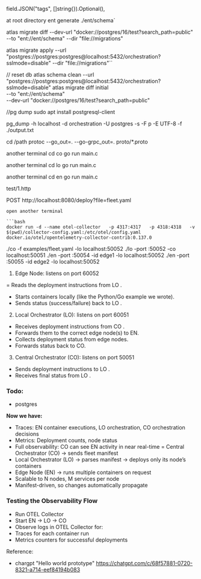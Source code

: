 field.JSON("tags", []string{}).Optional(),


at root directory
 ent generate ./ent/schema`
 
 atlas migrate diff   --dev-url "docker://postgres/16/test?search_path=public"   --to "ent://ent/schema"   --dir "file://migrations"
 
 atlas migrate apply --url "postgres://postgres:postgres@localhost:5432/orchestration?sslmode=disable" --dir "file://migrations"``

// reset db
atlas schema clean --url "postgres://postgres:postgres@localhost:5432/orchestration?sslmode=disable"
atlas migrate diff initial \
  --to "ent://ent/schema" \
  --dev-url "docker://postgres/16/test?search_path=public"


//pg dump
sudo apt install postgresql-client

pg_dump -h localhost -d orchestration -U postgres -s -F p -E UTF-8 -f ./output.txt


cd /path
protoc --go_out=. --go-grpc_out=. proto/*.proto

another terminal
cd co
go run main.c

another terminal
cd lo
go run main.c

another terminal
cd en
go run main.c

test/1.http

POST http://localhost:8080/deploy?file=fleet.yaml
```
open another terminal 

```bash
docker run -d --name otel-collector   -p 4317:4317   -p 4318:4318   -v $(pwd)/collector-config.yaml:/etc/otel/config.yaml   docker.io/otel/opentelemetry-collector-contrib:0.137.0
```

   ./co -f examples/fleet.yaml -lo localhost:50052
   ./lo -port :50052 -co localhost:50051
   ./en -port :50054 -id edge1 -lo localhost:50052
   ./en -port :50055 -id edge2 -lo localhost:50052

1. Edge Node: listens on port 60052

= Reads the deployment instructions from LO .
- Starts containers locally (like the Python/Go example we wrote).
- Sends status (success/failure) back to LO .

2. Local Orchestrator (LO): listens on port 60051

- Receives deployment instructions from CO .
- Forwards them to the correct edge node(s) to EN.
- Collects deployment status from edge nodes.
- Forwards status back to CO.

3. Central Orchestrator (CO): listens on port 50051

- Sends deployment instructions to LO .
- Receives final status from LO .

### Todo:
- postgres


**Now we have:**
- Traces: EN container executions, LO orchestration, CO orchestration decisions
- Metrics: Deployment counts, node status
- Full observability: CO can see EN activity in near real-time
= Central Orchestrator (CO) → sends fleet manifest
- Local Orchestrator (LO) → parses manifest → deploys only its node’s containers
- Edge Node (EN) → runs multiple containers on request
- Scalable to N nodes, M services per node
- Manifest-driven, so changes automatically propagate

### Testing the Observability Flow

- Run OTEL Collector
- Start EN → LO → CO
- Observe logs in OTEL Collector for:
- Traces for each container run
- Metrics counters for successful deployments


Reference:
- chargpt "Hello world prototype" https://chatgpt.com/c/68f57881-0720-8321-a714-eef84194b083

